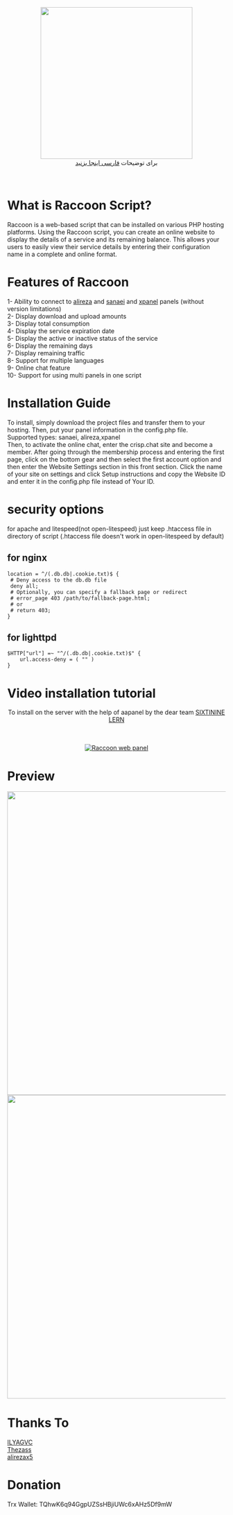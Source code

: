 <div align="center"><img src="https://raw.githubusercontent.com/MrAminiNezhad/Raccoon/main/demo/logo.png" width="350"></div>
<div align="center">
برای توضیحات <a href="https://github.com/MrAminiNezhad/Raccoon/blob/main/README-fa.md"> فارسی اینجا بزنید </a>
</div>
<br><br>

# What is Raccoon Script?

Raccoon is a web-based script that can be installed on various PHP hosting platforms. Using the Raccoon script, you can create an online website to display the details of a service and its remaining balance. This allows your users to easily view their service details by entering their configuration name in a complete and online format.

# Features of Raccoon

1- Ability to connect to <a href="https://github.com/alireza0/x-ui">alireza</a> and <a href="https://github.com/MHSanaei/3x-ui">sanaei</a> and <a href="https://github.com/xpanel-cp/XPanel-SSH-User-Management">xpanel</a> panels (without version limitations) <br>
2- Display download and upload amounts <br>
3- Display total consumption <br>
4- Display the service expiration date <br>
5- Display the active or inactive status of the service <br>
6- Display the remaining days <br>
7- Display remaining traffic <br>
8- Support for multiple languages <br>
9- Online chat feature<br>
10- Support for using multi panels in one script <br>

# Installation Guide

To install, simply download the project files and transfer them to your hosting. Then, put your panel information in the config.php file. <br>
Supported types: sanaei, alireza,xpanel <br>
Then, to activate the online chat, enter the crisp.chat site and become a member. After going through the membership process and entering the first page, click on the bottom gear and then select the first account option and then enter the Website Settings section in this front section. Click the name of your site on settings and click Setup instructions and copy the Website ID and enter it in the config.php file instead of Your ID.

# security options
for apache and litespeed(not open-litespeed) just keep .htaccess file in directory of script
(.htaccess file doesn't work in open-litespeed by default)

## for nginx

```nginx
location = ^/(.db.db|.cookie.txt)$ {
 # Deny access to the db.db file
 deny all;
 # Optionally, you can specify a fallback page or redirect
 # error_page 403 /path/to/fallback-page.html;
 # or
 # return 403;
}
```

## for lighttpd

```lighttpd
$HTTP["url"] =~ "^/(.db.db|.cookie.txt)$" {
    url.access-deny = ( "" )
}

```

# Video installation tutorial

<div align="center">
To install on the server with the help of aapanel by the dear team <a href="https://www.youtube.com/@sixtininelearn"> SIXTININE LERN </a> <br> <br> <br>

[![Raccoon web panel ](https://i.ibb.co/K9j8cnm/photo-2023-11-17-18-41-03.jpg)](https://www.youtube.com/watch?v=ci_APcSKmfY "Raccoon web panel - Click to Watch!")


</div>

# Preview

<div align="center"><img src="https://raw.githubusercontent.com/MrAminiNezhad/Raccoon/main/demo/Raccoon_demo (1).png" width="700"></div>
<div align="center"><img src="https://raw.githubusercontent.com/MrAminiNezhad/Raccoon/main/demo/Raccoon_demo (2).png" width="700"></div>

# Thanks To

<a href="https://github.com/ILYAGVC"> ILYAGVC </a> <br>
<a href="https://github.com/thezass/"> Thezass </a> <br>
<a href="https://github.com/alirezax5"> alirezax5 </a>

# Donation

Trx Wallet: TQhwK6q94GgpUZSsHBjiUWc6xAHz5Df9mW

